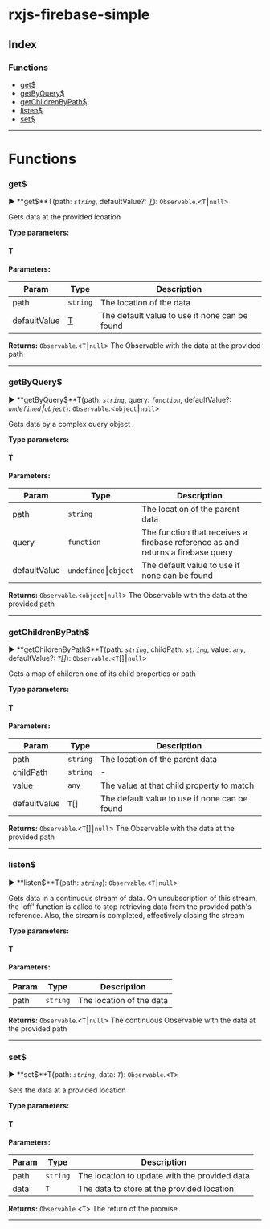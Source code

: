


#  rxjs-firebase-simple

## Index

### Functions

* [get$](#get_)
* [getByQuery$](#getbyquery_)
* [getChildrenByPath$](#getchildrenbypath_)
* [listen$](#listen_)
* [set$](#set_)



---
# Functions
<a id="get_"></a>

###  get$

► **get$**T(path: *`string`*, defaultValue?: *[T]()*): `Observable`.<`T`⎮`null`>






Gets data at the provided lcoation


**Type parameters:**

#### T 
**Parameters:**

| Param | Type | Description |
| ------ | ------ | ------ |
| path | `string`   |  The location of the data |
| defaultValue | [T]()   |  The default value to use if none can be found |





**Returns:** `Observable`.<`T`⎮`null`>
The Observable with the data at the provided path






___

<a id="getbyquery_"></a>

###  getByQuery$

► **getByQuery$**T(path: *`string`*, query: *`function`*, defaultValue?: *`undefined`⎮`object`*): `Observable`.<`object`⎮`null`>






Gets data by a complex query object


**Type parameters:**

#### T 
**Parameters:**

| Param | Type | Description |
| ------ | ------ | ------ |
| path | `string`   |  The location of the parent data |
| query | `function`   |  The function that receives a firebase reference as and returns a firebase query |
| defaultValue | `undefined`⎮`object`   |  The default value to use if none can be found |





**Returns:** `Observable`.<`object`⎮`null`>
The Observable with the data at the provided path






___

<a id="getchildrenbypath_"></a>

###  getChildrenByPath$

► **getChildrenByPath$**T(path: *`string`*, childPath: *`string`*, value: *`any`*, defaultValue?: *`T`[]*): `Observable`.<`T`[]⎮`null`>






Gets a map of children one of its child properties or path


**Type parameters:**

#### T 
**Parameters:**

| Param | Type | Description |
| ------ | ------ | ------ |
| path | `string`   |  The location of the parent data |
| childPath | `string`   |  - |
| value | `any`   |  The value at that child property to match |
| defaultValue | `T`[]   |  The default value to use if none can be found |





**Returns:** `Observable`.<`T`[]⎮`null`>
The Observable with the data at the provided path






___

<a id="listen_"></a>

###  listen$

► **listen$**T(path: *`string`*): `Observable`.<`T`⎮`null`>






Gets data in a continuous stream of data. On unsubscription of this stream, the 'off' function is called to stop retrieving data from the provided path's reference. Also, the stream is completed, effectively closing the stream


**Type parameters:**

#### T 
**Parameters:**

| Param | Type | Description |
| ------ | ------ | ------ |
| path | `string`   |  The location of the data |





**Returns:** `Observable`.<`T`⎮`null`>
The continuous Observable with the data at the provided path






___

<a id="set_"></a>

###  set$

► **set$**T(path: *`string`*, data: *`T`*): `Observable`.<`T`>






Sets the data at a provided location


**Type parameters:**

#### T 
**Parameters:**

| Param | Type | Description |
| ------ | ------ | ------ |
| path | `string`   |  The location to update with the provided data |
| data | `T`   |  The data to store at the provided location |





**Returns:** `Observable`.<`T`>
The return of the promise






___


